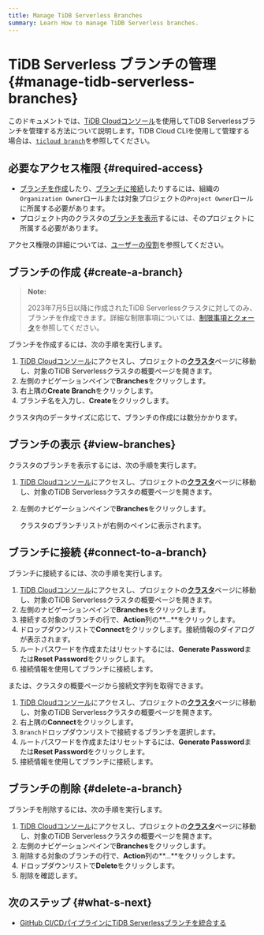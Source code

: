 ```yaml
---
title: Manage TiDB Serverless Branches
summary: Learn How to manage TiDB Serverless branches.
---
```


# TiDB Serverless ブランチの管理 {#manage-tidb-serverless-branches}

このドキュメントでは、[TiDB Cloudコンソール](https://tidbcloud.com)を使用してTiDB Serverlessブランチを管理する方法について説明します。TiDB Cloud CLIを使用して管理する場合は、[`ticloud branch`](/tidb-cloud/ticloud-branch-create.md)を参照してください。

## 必要なアクセス権限 {#required-access}

- [ブランチを作成](#create-a-branch)したり、[ブランチに接続](#connect-to-a-branch)したりするには、組織の`Organization Owner`ロールまたは対象プロジェクトの`Project Owner`ロールに所属する必要があります。
- プロジェクト内のクラスタの[ブランチを表示](#create-a-branch)するには、そのプロジェクトに所属する必要があります。

アクセス権限の詳細については、[ユーザーの役割](/tidb-cloud/manage-user-access.md#user-roles)を参照してください。

## ブランチの作成 {#create-a-branch}

> **Note:**
>
> 2023年7月5日以降に作成されたTiDB Serverlessクラスタに対してのみ、ブランチを作成できます。詳細な制限事項については、[制限事項とクォータ](/tidb-cloud/branch-overview.md#limitations-and-quotas)を参照してください。

ブランチを作成するには、次の手順を実行します。

1. [TiDB Cloudコンソール](https://tidbcloud.com/)にアクセスし、プロジェクトの[**クラスタ**](https://tidbcloud.com/console/clusters)ページに移動し、対象のTiDB Serverlessクラスタの概要ページを開きます。
2. 左側のナビゲーションペインで**Branches**をクリックします。
3. 右上隅の**Create Branch**をクリックします。
4. ブランチ名を入力し、**Create**をクリックします。

クラスタ内のデータサイズに応じて、ブランチの作成には数分かかります。

## ブランチの表示 {#view-branches}

クラスタのブランチを表示するには、次の手順を実行します。

1. [TiDB Cloudコンソール](https://tidbcloud.com/)にアクセスし、プロジェクトの[**クラスタ**](https://tidbcloud.com/console/clusters)ページに移動し、対象のTiDB Serverlessクラスタの概要ページを開きます。
2. 左側のナビゲーションペインで**Branches**をクリックします。

   クラスタのブランチリストが右側のペインに表示されます。

## ブランチに接続 {#connect-to-a-branch}

ブランチに接続するには、次の手順を実行します。

1. [TiDB Cloudコンソール](https://tidbcloud.com/)にアクセスし、プロジェクトの[**クラスタ**](https://tidbcloud.com/console/clusters)ページに移動し、対象のTiDB Serverlessクラスタの概要ページを開きます。
2. 左側のナビゲーションペインで**Branches**をクリックします。
3. 接続する対象のブランチの行で、**Action**列の\*\*...\*\*をクリックします。
4. ドロップダウンリストで**Connect**をクリックします。接続情報のダイアログが表示されます。
5. ルートパスワードを作成またはリセットするには、**Generate Password**または**Reset Password**をクリックします。
6. 接続情報を使用してブランチに接続します。

または、クラスタの概要ページから接続文字列を取得できます。

1. [TiDB Cloudコンソール](https://tidbcloud.com/)にアクセスし、プロジェクトの[**クラスタ**](https://tidbcloud.com/console/clusters)ページに移動し、対象のTiDB Serverlessクラスタの概要ページを開きます。
2. 右上隅の**Connect**をクリックします。
3. `Branch`ドロップダウンリストで接続するブランチを選択します。
4. ルートパスワードを作成またはリセットするには、**Generate Password**または**Reset Password**をクリックします。
5. 接続情報を使用してブランチに接続します。

## ブランチの削除 {#delete-a-branch}

ブランチを削除するには、次の手順を実行します。

1. [TiDB Cloudコンソール](https://tidbcloud.com/)にアクセスし、プロジェクトの[**クラスタ**](https://tidbcloud.com/console/clusters)ページに移動し、対象のTiDB Serverlessクラスタの概要ページを開きます。
2. 左側のナビゲーションペインで**Branches**をクリックします。
3. 削除する対象のブランチの行で、**Action**列の\*\*...\*\*をクリックします。
4. ドロップダウンリストで**Delete**をクリックします。
5. 削除を確認します。

## 次のステップ {#what-s-next}

- [GitHub CI/CDパイプラインにTiDB Serverlessブランチを統合する](/tidb-cloud/branch-github-integration.md)
